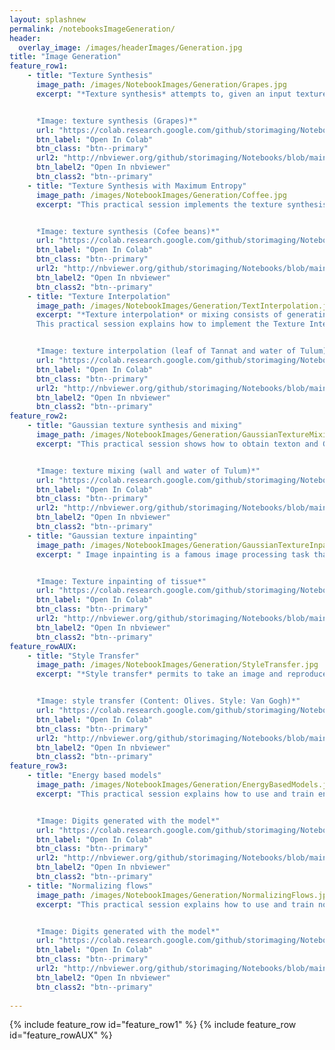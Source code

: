 ```yaml
--- 
layout: splashnew
permalink: /notebooksImageGeneration/
header:
  overlay_image: /images/headerImages/Generation.jpg
title: "Image Generation"
feature_row1:
    - title: "Texture Synthesis"
      image_path: /images/NotebookImages/Generation/Grapes.jpg  
      excerpt: "*Texture synthesis* attempts to, given an input texture image, produce an output texture image that is both visually similar and pixel-wise different from the input texture. The output image should ideally be perceived as another part of the same large piece of homogeneous material from which the input texture originated. This practical session explains how to implement the Texture Synthesis through optimization based on the algorithm described on [L. Gatys, A. S. Ecker, and M. Bethge. Texture synthesis using convolutional neural networks. In Advances in Neural Information Processing Systems, pages 262–270, 2015. 4](https://arxiv.org/abs/1505.07376).


      *Image: texture synthesis (Grapes)*"
      url: "https://colab.research.google.com/github/storimaging/Notebooks/blob/main/ImageGeneration/CNN_Texture_Synthesis_with_solution.ipynb"
      btn_label: "Open In Colab"
      btn_class: "btn--primary"
      url2: "http://nbviewer.org/github/storimaging/Notebooks/blob/main/ImageGeneration/CNN_Texture_Synthesis_with_solution.ipynb"
      btn_label2: "Open In nbviewer"
      btn_class2: "btn--primary"
    - title: "Texture Synthesis with Maximum Entropy"
      image_path: /images/NotebookImages/Generation/Coffee.jpg  
      excerpt: "This practical session implements the texture synthesis algorithm developed on [Maximum entropy methods for texture synthesis: theory and practice,  V. De Bor toli, A. Desolneux, A. Dur mus, B. Galerne, A. Leclaire, SIAM Jour nal on Mathematics of Data Science (SIMODS), 2021](https://arxiv.org/pdf/1912.01691.pdf).


      *Image: texture synthesis (Cofee beans)*"
      url: "https://colab.research.google.com/github/storimaging/Notebooks/blob/main/ImageGeneration/Maximum_entropy_model_for_CNN_texture_synthesis_with_solution.ipynb"
      btn_label: "Open In Colab"
      btn_class: "btn--primary"
      url2: "http://nbviewer.org/github/storimaging/Notebooks/blob/main/ImageGeneration/Maximum_entropy_model_for_CNN_texture_synthesis_with_solution.ipynb"
      btn_label2: "Open In nbviewer"
      btn_class2: "btn--primary"
    - title: "Texture Interpolation"
      image_path: /images/NotebookImages/Generation/TextInterpolation.jpg  
      excerpt: "*Texture interpolation* or mixing consists of generating new textures by mixing different examples of textures.     
      This practical session explains how to implement the Texture Interpolation between arbitrary textures based on the algorithm described on [J. Vacher, A. Davila, A. Kohn, and R. Coen-Cagli,Texture interpolation for probingvisual perception, Advances in Neural Information Processing Systems, (2020)](https://arxiv.org/pdf/2006.03698.pdf).


      *Image: texture interpolation (leaf of Tannat and water of Tulum)*"
      url: "https://colab.research.google.com/github/storimaging/Notebooks/blob/main/ImageGeneration/CNN_Texture_Interpolation.ipynb"
      btn_label: "Open In Colab"
      btn_class: "btn--primary"
      url2: "http://nbviewer.org/github/storimaging/Notebooks/blob/main/ImageGeneration/CNN_Texture_Interpolation.ipynb"
      btn_label2: "Open In nbviewer"
      btn_class2: "btn--primary"
feature_row2:
    - title: "Gaussian texture synthesis and mixing"
      image_path: /images/NotebookImages/Generation/GaussianTextureMixing.jpg
      excerpt: "This practical session shows how to obtain texton and Gaussian synthesis of color and gray textures, as well as texture mixing.


      *Image: texture mixing (wall and water of Tulum)*"
      url: "https://colab.research.google.com/github/storimaging/Notebooks/blob/main/ImageGeneration/Gaussian_texture_synthesis_and_mixing.ipynb"
      btn_label: "Open In Colab"
      btn_class: "btn--primary"
      url2: "http://nbviewer.org/github/storimaging/Notebooks/blob/main/ImageGeneration/Gaussian_texture_synthesis_and_mixing.ipynb"
      btn_label2: "Open In nbviewer"
      btn_class2: "btn--primary"
    - title: "Gaussian texture inpainting"
      image_path: /images/NotebookImages/Generation/GaussianTextureInpainting.jpg 
      excerpt: " Image inpainting is a famous image processing task that consists in filling missing regions of an image based on the surrounding context. This session explains how to implement texture inpainting using the algorithm developed on [An Algorithm for Gaussian Texture Inpainting (Bruno Galerne, Arthur Leclaire), accepted to Image Processing Online, 2017.](http://www.ipol.im/pub/art/2017/198/)


      *Image: Texture inpainting of tissue*"
      url: "https://colab.research.google.com/github/storimaging/Notebooks/blob/main/ImageGeneration/Gaussian_texture_inpainting.ipynb"
      btn_label: "Open In Colab"
      btn_class: "btn--primary"
      url2: "http://nbviewer.org/github/storimaging/Notebooks/blob/main/ImageGeneration/Gaussian_texture_inpainting.ipynb"
      btn_label2: "Open In nbviewer"
      btn_class2: "btn--primary"
feature_rowAUX:
    - title: "Style Transfer"
      image_path: /images/NotebookImages/Generation/StyleTransfer.jpg  
      excerpt: "*Style transfer* permits to take an image and reproduce it with a new artistic style. The algorithm takes three images, an input image, a content image, and a style image, and changes the input to resemble the content of the content-image and the artistic style of the style-image. This practical session explains how to implement the Neural style transfer based on the algorithm developed on [L. Gatys, A. Ecker and M. Bethge, Image style transfer using convolutional neural networks, Proc. IEEE Conf. Comput. Vis. Pattern Recognit. (CVPR), pp. 2414-2423, Jun. 2016.](http://www.cv-foundation.org/openaccess/content_cvpr_2016/html/Gatys_Image_Style_Transfer_CVPR_2016_paper.html).


      *Image: style transfer (Content: Olives. Style: Van Gogh)*"
      url: "https://colab.research.google.com/github/storimaging/Notebooks/blob/main/ImageGeneration/Style_Transfer.ipynb"
      btn_label: "Open In Colab"
      btn_class: "btn--primary"
      url2: "http://nbviewer.org/github/storimaging/Notebooks/blob/main/ImageGeneration/Style_Transfer.ipynb"
      btn_label2: "Open In nbviewer"
      btn_class2: "btn--primary"
feature_row3:
    - title: "Energy based models"
      image_path: /images/NotebookImages/Generation/EnergyBasedModels.jpg 
      excerpt: "This practical session explains how to use and train energy-based models (EBM) as generative models. Specifically, we will use EBM to generate images as MNIST digits.


      *Image: Digits generated with the model*"
      url: "https://colab.research.google.com/github/storimaging/Notebooks/blob/main/ImageGeneration/Energy_based_models.ipynb"
      btn_label: "Open In Colab"
      btn_class: "btn--primary"
      url2: "http://nbviewer.org/github/storimaging/Notebooks/blob/main/ImageGeneration/Energy_based_models.ipynb"
      btn_label2: "Open In nbviewer"
      btn_class2: "btn--primary"
    - title: "Normalizing flows"
      image_path: /images/NotebookImages/Generation/NormalizingFlows.jpg 
      excerpt: "This practical session explains how to use and train normalizing flows (NF) as generative models. Specifically, we will use NF to generate images as MNIST digits.


      *Image: Digits generated with the model*"
      url: "https://colab.research.google.com/github/storimaging/Notebooks/blob/main/ImageGeneration/Normalizing_flows.ipynb"
      btn_label: "Open In Colab"
      btn_class: "btn--primary"
      url2: "http://nbviewer.org/github/storimaging/Notebooks/blob/main/ImageGeneration/Normalizing_flows.ipynb"
      btn_label2: "Open In nbviewer"
      btn_class2: "btn--primary"
    
---
```


{% include feature_row id="feature_row1" %}
{% include feature_row id="feature_rowAUX" %}